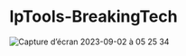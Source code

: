 # IpTools-BreakingTech
![Capture d’écran 2023-09-02 à 05 25 34](https://github.com/BreakingTechFr/IpTools-BreakingTech/assets/128238555/41129568-f3b3-4d3b-8de6-a0f06778f6b2)
